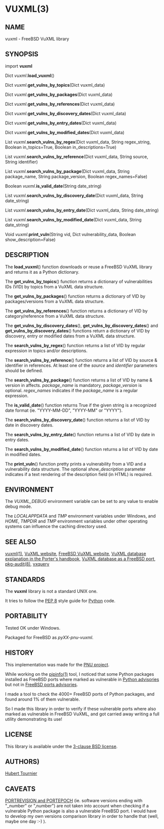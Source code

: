 # VUXML(3)

## NAME
vuxml - FreeBSD VuXML library

## SYNOPSIS
import **vuxml**

Dict *vuxml*.**load_vuxml**()

Dict *vuxml*.**get_vulns_by_topics**(Dict vuxml_data)

Dict *vuxml*.**get_vulns_by_packages**(Dict vuxml_data)

Dict *vuxml*.**get_vulns_by_references**(Dict vuxml_data)

Dict *vuxml*.**get_vulns_by_discovery_dates**(Dict vuxml_data)

Dict *vuxml*.**get_vulns_by_entry_dates**(Dict vuxml_data)

Dict *vuxml*.**get_vulns_by_modified_dates**(Dict vuxml_data)

List *vuxml*.**search_vulns_by_regex**(Dict vuxml_data, String regex_string, Boolean in_topics=True, Boolean in_descriptions=True)

List *vuxml*.**search_vulns_by_reference**(Dict vuxml_data, String source, String identifier)
 
List *vuxml*.**search_vulns_by_package**(Dict vuxml_data, String package_name, String package_version, Boolean regex_names=False)

Boolean *vuxml*.**is_valid_date**(String date_string)

List *vuxml*.**search_vulns_by_discovery_date**(Dict vuxml_data, String date_string)

List *vuxml*.**search_vulns_by_entry_date**(Dict vuxml_data, String date_string)

List *vuxml*.**search_vulns_by_modified_date**(Dict vuxml_data, String date_string)

Void *vuxml*.**print_vuln**(String vid, Dict vulnerability_data, Boolean show_description=False)

## DESCRIPTION
The **load_vuxml**() function downloads or reuse a FreeBSD VuXML library and returns it as a Python dictionary.

The **get_vulns_by_topics**() function returns a dictionary of vulnerabilities IDs (VID) by topics from a VuXML data structure.

The **get_vulns_by_packages**() function returns a dictionary of VID by packages/versions from a VuXML data structure.

The **get_vulns_by_references**() function returns a dictionary of VID by category/reference from a VuXML data structure.

The **get_vulns_by_discovery_dates**(), **get_vulns_by_discovery_dates**() and **get_vulns_by_discovery_dates**() functions
return a dictionary of VID by discovery, entry or modified dates from a VuXML data structure.

The **search_vulns_by_regex**() function returns a list of VID by regular expression in topics and/or descriptions.

The **search_vulns_by_reference**() function returns a list of VID by source & identifier in references.
At least one of the *source* and *identifier* parameters should be defined.

The **search_vulns_by_package**() function returns a list of VID by name & version in affects.
*package_name* is mandatory, *package_version* is optional.
*regex_names* indicates if the *package_name* is a regular expression.

The **is_valid_date**() function returns True if the given string is a recognized date format (ie. "YYYY-MM-DD", "YYYY-MM" or "YYYY").

The **search_vulns_by_discovery_date**() function returns a list of VID by date in discovery dates.

The **search_vulns_by_entry_date**() function returns a list of VID by date in entry dates.

The **search_vulns_by_modified_date**() function returns a list of VID by date in modified dates.

The **print_vuln**() function pretty prints a vulnerability from a VID and a vulnerability data structure.
The optional *show_description* parameter indicates if a text rendering of the description field (in HTML) is required.

## ENVIRONMENT
The *VUXML_DEBUG* environment variable can be set to any value to enable debug mode.

The *LOCALAPPDATA* and *TMP* environment variables under Windows, and *HOME*, *TMPDIR* and *TMP* environment variables
under other operating systems can influence the caching directory used.

## SEE ALSO
[vuxml(1)](https://github.com/HubTou/vuxml/blob/main/VUXML.1.md),
[VuXML website](https://www.vuxml.org/),
[FreeBSD VuXML website](https://www.vuxml.org/freebsd/),
[VuXML database explanation in the Porter's handbook](https://docs.freebsd.org/en/books/porters-handbook/security/),
[VuXML database as a FreeBSD port](https://www.freshports.org/security/vuxml/),
[pkg-audit(8)](https://man.freebsd.org/cgi/man.cgi?query=pkg-audit),
[vxquery](https://www.freshports.org/security/vxquery/)

## STANDARDS
The **vuxml** library is not a standard UNIX one.

It tries to follow the [PEP 8](https://www.python.org/dev/peps/pep-0008/) style guide for [Python](https://www.python.org/) code.

## PORTABILITY
Tested OK under Windows.

Packaged for FreeBSD as *pyXX-pnu-vuxml*.

## HISTORY
This implementation was made for the [PNU project](https://github.com/HubTou/PNU).

While working on the [pipinfo(1)](https://github.com/HubTou/pipinfo) tool, I noticed that some Python packages installed as FreeBSD ports
where marked as vulnerable in [Python advisories](https://github.com/pypa/advisory-database) but not in [FreeBSD ports advisories](https://www.vuxml.org/freebsd/index.html).

I made a tool to check the 4000+ FreeBSD ports of Python packages, and found around 1% of them vulnerable.

So I made this library in order to verify if these vulnerable ports where also marked as vulnerable in FreeBSD VuXML,
and got carried away writing a full utility demonstrating its use!

## LICENSE
This library is available under the [3-clause BSD license](https://opensource.org/licenses/BSD-3-Clause).

## AUTHORS)
[Hubert Tournier](https://github.com/HubTou)

## CAVEATS
[PORTREVISION and PORTEPOCH](https://people.freebsd.org/~olivierd/porters-handbook/makefile-naming.html) (ie. software versions ending with "\_number" or ",number")
are not taken into account when checking if a vulnerable Python package is also a vulnerable FreeBSD port.
I would have to develop my own versions comparison library in order to handle that (well, maybe one day :-) ).

